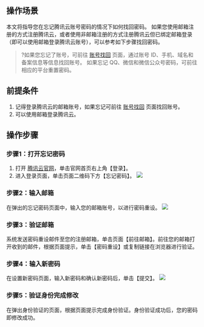 ## 操作场景
本文将指导您在忘记腾讯云账号密码的情况下如何找回密码。
如果您使用邮箱注册的方式注册腾讯云，或者使用非邮箱注册的方式注册腾讯云但已绑定邮箱登录（即可以使用邮箱登录腾讯云账号），可以参考如下步骤找回密码。

>?如果您忘记了账号，可前往 [账号找回](https://cloud.tencent.com/services/forgotAccount) 页面，通过账号 ID、手机、域名和备案信息等信息找回账号。 
>如果忘记 QQ、微信和微信公众号密码，可前往相应的平台重置密码。 



## 前提条件
1. 记得登录腾讯云的邮箱账号，如果忘记可前往 [账号找回](https://cloud.tencent.com/services/forgotAccount) 页面找回账号。
2. 可以使用邮箱登录腾讯云。

## 操作步骤
### 步骤1：打开忘记密码
1. 打开 [腾讯云官网](https://cloud.tencent.com/)，单击官网首页右上角【登录】。
2. 进入登录页面，单击页面二维码下方【忘记密码】。
![](https://main.qcloudimg.com/raw/0ac57cb4590306d37f700b12131a781a.png)

### 步骤2：输入邮箱
在弹出的忘记密码页面中，输入您的邮箱账号，以进行密码重设。
![](https://main.qcloudimg.com/raw/68a9a0beb3bb98af24f0af115cbbfd41.png)

### 步骤3：验证邮箱
系统发送密码重设邮件至您的注册邮箱，单击页面【前往邮箱】。前往您的邮箱打开收到的邮件，根据页面提示，单击【密码重设】或复制链接在浏览器进行验证。

### 步骤4：输入新密码
在设置新密码页面，输入新密码和确认新密码后，单击【提交】。
![](https://main.qcloudimg.com/raw/500fe4bc9b00688841949c49e13caccd.png)

### 步骤5：验证身份完成修改
在弹出身份验证的页面，根据页面提示完成身份验证。身份验证成功后，您的密码即修改成功。